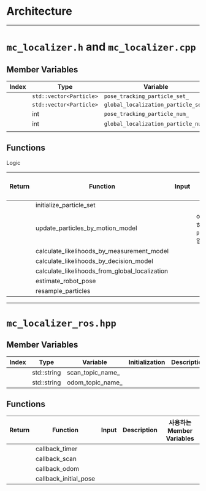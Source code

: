 # Architecture

---

# `mc_localizer.h` and `mc_localizer.cpp`

## Member Variables

|Index|Type|Variable|Description|
|---|---|---|---|
||`std::vector<Particle>`|`pose_tracking_particle_set_`||
||`std::vector<Particle>`|`global_localization_particle_set_`||
||int|`pose_tracking_particle_num_`||
||int|`global_localization_particle_num_`||
|||||

## Functions

Logic

|Return|Function|Input|Description|사용하는 Member Variables|
|---|---|---|---|---|
||initialize_particle_set||||
||update_particles_by_motion_model||omnidirectional model을 사용하여 `pose_tracking_particle_set_` 업데이트|||
||calculate_likelihoods_by_measurement_model||||
||calculate_likelihoods_by_decision_model||||
||calculate_likelihoods_from_global_localization||||
||estimate_robot_pose||||
||resample_particles||||

---

# `mc_localizer_ros.hpp`

## Member Variables

|Index|Type|Variable|Initialization|Description|
|---|---|---|---|---|
||std::string|scan_topic_name_|||
||std::string|odom_topic_name_|||

## Functions

|Return|Function|Input|Description|사용하는 Member Variables|
|---|---|---|---|---|
||callback_timer||||
||callback_scan||||
||callback_odom||||
||callback_initial_pose||||
